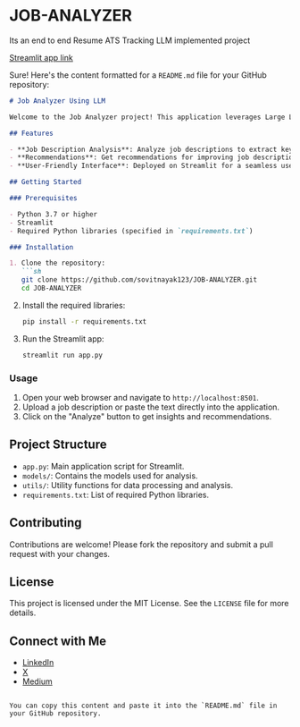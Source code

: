 # JOB-ANALYZER
Its an end to end Resume ATS Tracking LLM implemented project

[Streamlit app link](https://job-analyzer-363hqtaigs9hnsnee6fc9v.streamlit.app/)

Sure! Here's the content formatted for a `README.md` file for your GitHub repository:

```markdown
# Job Analyzer Using LLM

Welcome to the Job Analyzer project! This application leverages Large Language Models (LLM) to analyze job descriptions and provide insights and recommendations. The application is deployed on Streamlit, making it accessible and easy to use.

## Features

- **Job Description Analysis**: Analyze job descriptions to extract key skills and requirements.
- **Recommendations**: Get recommendations for improving job descriptions to attract better candidates.
- **User-Friendly Interface**: Deployed on Streamlit for a seamless user experience.

## Getting Started

### Prerequisites

- Python 3.7 or higher
- Streamlit
- Required Python libraries (specified in `requirements.txt`)

### Installation

1. Clone the repository:
   ```sh
   git clone https://github.com/sovitnayak123/JOB-ANALYZER.git
   cd JOB-ANALYZER
   ```

2. Install the required libraries:
   ```sh
   pip install -r requirements.txt
   ```

3. Run the Streamlit app:
   ```sh
   streamlit run app.py
   ```

### Usage

1. Open your web browser and navigate to `http://localhost:8501`.
2. Upload a job description or paste the text directly into the application.
3. Click on the "Analyze" button to get insights and recommendations.

## Project Structure

- `app.py`: Main application script for Streamlit.
- `models/`: Contains the models used for analysis.
- `utils/`: Utility functions for data processing and analysis.
- `requirements.txt`: List of required Python libraries.

## Contributing

Contributions are welcome! Please fork the repository and submit a pull request with your changes.

## License

This project is licensed under the MIT License. See the `LICENSE` file for more details.

## Connect with Me

- [LinkedIn](https://www.linkedin.com/in/sovitnayak/)
- [X ](https://twitter.com/sovitnayak123)
- [Medium](https://sovit2017nayak.medium.com/)
```

You can copy this content and paste it into the `README.md` file in your GitHub repository.


